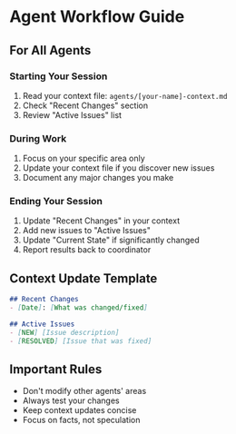 # Agent Workflow Guide

## For All Agents

### Starting Your Session
1. Read your context file: `agents/[your-name]-context.md`
2. Check "Recent Changes" section
3. Review "Active Issues" list

### During Work
1. Focus on your specific area only
2. Update your context file if you discover new issues
3. Document any major changes you make

### Ending Your Session
1. Update "Recent Changes" in your context
2. Add new issues to "Active Issues"
3. Update "Current State" if significantly changed
4. Report results back to coordinator

## Context Update Template
```markdown
## Recent Changes
- [Date]: [What was changed/fixed]

## Active Issues
- [NEW] [Issue description]
- [RESOLVED] [Issue that was fixed]
```

## Important Rules
- Don't modify other agents' areas
- Always test your changes
- Keep context updates concise
- Focus on facts, not speculation